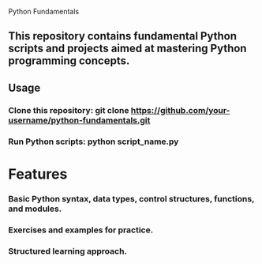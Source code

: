 Python Fundamentals

## This repository contains fundamental Python scripts and projects aimed at mastering Python programming concepts.

## Usage
### Clone this repository: git clone https://github.com/your-username/python-fundamentals.git
### Run Python scripts: python script_name.py

# Features
### Basic Python syntax, data types, control structures, functions, and modules.
### Exercises and examples for practice.
### Structured learning approach.
